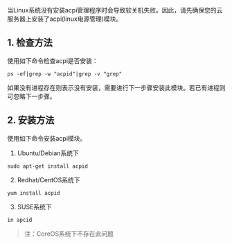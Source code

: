 当Linux系统没有安装acpi管理程序时会导致软关机失败。因此，请先确保您的云服务器上安装了acpi(linux电源管理)模块。

## 1. 检查方法
使用如下命令检查acpi是否安装：

```
ps -ef|grep -w "acpid"|grep -v "grep"
```

如果没有进程存在则表示没有安装，需要进行下一步骤安装此模块。若已有进程则可忽略下一步骤。

## 2. 安装方法
使用如下命令安装acpi模块。

1) Ubuntu/Debian系统下

```
sudo apt-get install acpid
```

2) Redhat/CentOS系统下

```
yum install acpid
```

3) SUSE系统下

```
in apcid
```
>注：CoreOS系统下不存在此问题